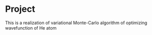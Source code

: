 # Project

This is a realization of variational Monte-Carlo algorithm of optimizing wavefunction of He atom
